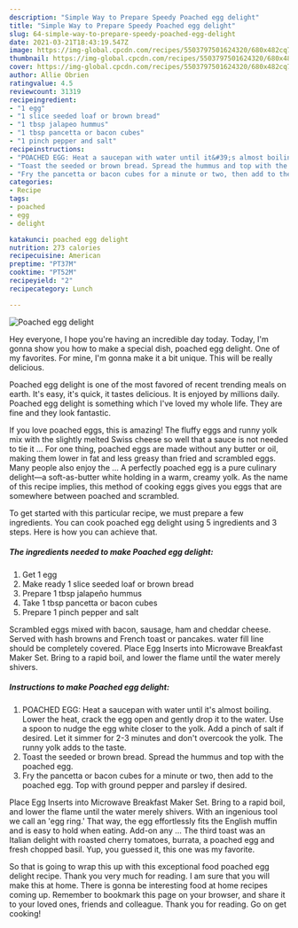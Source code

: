 ```yaml
---
description: "Simple Way to Prepare Speedy Poached egg delight"
title: "Simple Way to Prepare Speedy Poached egg delight"
slug: 64-simple-way-to-prepare-speedy-poached-egg-delight
date: 2021-03-21T18:43:19.547Z
image: https://img-global.cpcdn.com/recipes/5503797501624320/680x482cq70/poached-egg-delight-recipe-main-photo.jpg
thumbnail: https://img-global.cpcdn.com/recipes/5503797501624320/680x482cq70/poached-egg-delight-recipe-main-photo.jpg
cover: https://img-global.cpcdn.com/recipes/5503797501624320/680x482cq70/poached-egg-delight-recipe-main-photo.jpg
author: Allie Obrien
ratingvalue: 4.5
reviewcount: 31319
recipeingredient:
- "1 egg"
- "1 slice seeded loaf or brown bread"
- "1 tbsp jalapeo hummus"
- "1 tbsp pancetta or bacon cubes"
- "1 pinch pepper and salt"
recipeinstructions:
- "POACHED EGG: Heat a saucepan with water until it&#39;s almost boiling. Lower the heat, crack the egg open and gently drop it to the water. Use a spoon to nudge the egg white closer to the yolk. Add a pinch of salt if desired. Let it simmer for 2-3 minutes and don&#39;t overcook the yolk. The runny yolk adds to the taste."
- "Toast the seeded or brown bread. Spread the hummus and top with the poached egg."
- "Fry the pancetta or bacon cubes for a minute or two, then add to the poached egg. Top with ground pepper and parsley if desired."
categories:
- Recipe
tags:
- poached
- egg
- delight

katakunci: poached egg delight 
nutrition: 273 calories
recipecuisine: American
preptime: "PT37M"
cooktime: "PT52M"
recipeyield: "2"
recipecategory: Lunch

---
```



![Poached egg delight](https://img-global.cpcdn.com/recipes/5503797501624320/680x482cq70/poached-egg-delight-recipe-main-photo.jpg)

Hey everyone, I hope you're having an incredible day today. Today, I'm gonna show you how to make a special dish, poached egg delight. One of my favorites. For mine, I'm gonna make it a bit unique. This will be really delicious.

Poached egg delight is one of the most favored of recent trending meals on earth. It's easy, it's quick, it tastes delicious. It is enjoyed by millions daily. Poached egg delight is something which I've loved my whole life. They are fine and they look fantastic.

If you love poached eggs, this is amazing! The fluffy eggs and runny yolk mix with the slightly melted Swiss cheese so well that a sauce is not needed to tie it … For one thing, poached eggs are made without any butter or oil, making them lower in fat and less greasy than fried and scrambled eggs. Many people also enjoy the … A perfectly poached egg is a pure culinary delight—a soft-as-butter white holding in a warm, creamy yolk. As the name of this recipe implies, this method of cooking eggs gives you eggs that are somewhere between poached and scrambled.


To get started with this particular recipe, we must prepare a few ingredients. You can cook poached egg delight using 5 ingredients and 3 steps. Here is how you can achieve that.

<!--inarticleads1-->

##### The ingredients needed to make Poached egg delight:

1. Get 1 egg
1. Make ready 1 slice seeded loaf or brown bread
1. Prepare 1 tbsp jalapeño hummus
1. Take 1 tbsp pancetta or bacon cubes
1. Prepare 1 pinch pepper and salt


Scrambled eggs mixed with bacon, sausage, ham and cheddar cheese. Served with hash browns and French toast or pancakes. water fill line should be completely covered. Place Egg Inserts into Microwave Breakfast Maker Set. Bring to a rapid boil, and lower the flame until the water merely shivers. 

<!--inarticleads2-->

##### Instructions to make Poached egg delight:

1. POACHED EGG: Heat a saucepan with water until it&#39;s almost boiling. Lower the heat, crack the egg open and gently drop it to the water. Use a spoon to nudge the egg white closer to the yolk. Add a pinch of salt if desired. Let it simmer for 2-3 minutes and don&#39;t overcook the yolk. The runny yolk adds to the taste.
1. Toast the seeded or brown bread. Spread the hummus and top with the poached egg.
1. Fry the pancetta or bacon cubes for a minute or two, then add to the poached egg. Top with ground pepper and parsley if desired.


Place Egg Inserts into Microwave Breakfast Maker Set. Bring to a rapid boil, and lower the flame until the water merely shivers. With an ingenious tool we call an &#39;egg ring.&#39; That way, the egg effortlessly fits the English muffin and is easy to hold when eating. Add-on any … The third toast was an Italian delight with roasted cherry tomatoes, burrata, a poached egg and fresh chopped basil. Yup, you guessed it, this one was my favorite. 

So that is going to wrap this up with this exceptional food poached egg delight recipe. Thank you very much for reading. I am sure that you will make this at home. There is gonna be interesting food at home recipes coming up. Remember to bookmark this page on your browser, and share it to your loved ones, friends and colleague. Thank you for reading. Go on get cooking!
